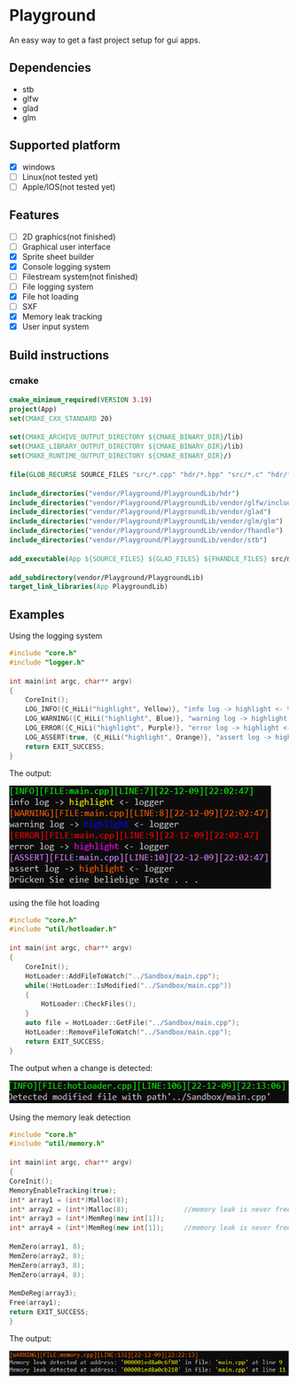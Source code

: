 # Playground
An easy way to get a fast project setup for gui apps.

## Dependencies
- stb
- glfw
- glad
- glm

## Supported platform
- [x] windows
- [ ] Linux(not tested yet)
- [ ] Apple/IOS(not tested yet)
## Features
- [ ] 2D graphics(not finished)
- [ ] Graphical user interface
- [x] Sprite sheet builder
- [x] Console logging system
- [ ] Filestream system(not finished)
- [ ] File logging system
- [x] File hot loading
- [ ] SXF 
- [x] Memory leak tracking
- [x] User input system

## Build instructions
### cmake
```cmake
cmake_minimum_required(VERSION 3.19)
project(App)
set(CMAKE_CXX_STANDARD 20)

set(CMAKE_ARCHIVE_OUTPUT_DIRECTORY ${CMAKE_BINARY_DIR}/lib)
set(CMAKE_LIBRARY_OUTPUT_DIRECTORY ${CMAKE_BINARY_DIR}/lib)
set(CMAKE_RUNTIME_OUTPUT_DIRECTORY ${CMAKE_BINARY_DIR}/)

file(GLOB_RECURSE SOURCE_FILES "src/*.cpp" "hdr/*.hpp" "src/*.c" "hdr/*.h")

include_directories("vendor/Playground/PlaygroundLib/hdr")
include_directories("vendor/Playground/PlaygroundLib/vendor/glfw/include")
include_directories("vendor/Playground/PlaygroundLib/vendor/glad")
include_directories("vendor/Playground/PlaygroundLib/vendor/glm/glm")
include_directories("vendor/Playground/PlaygroundLib/vendor/fhandle")
include_directories("vendor/Playground/PlaygroundLib/vendor/stb")

add_executable(App ${SOURCE_FILES} ${GLAD_FILES} ${FHANDLE_FILES} src/main.cpp)

add_subdirectory(vendor/Playground/PlaygroundLib)
target_link_libraries(App PlaygroundLib)
```

## Examples

Using the logging system
````cpp
#include "core.h"
#include "logger.h"

int main(int argc, char** argv)
{
    CoreInit();
    LOG_INFO({C_HiLi("highlight", Yellow)}, "info log -> highlight <- %s", "logger")
    LOG_WARNING({C_HiLi("highlight", Blue)}, "warning log -> highlight <- %s", "logger")
    LOG_ERROR({C_HiLi("highlight", Purple)}, "error log -> highlight <- %s", "logger")
    LOG_ASSERT(true, {C_HiLi("highlight", Orange)}, "assert log -> highlight <- %s", "logger")
    return EXIT_SUCCESS;
}
````
The output:

![Logger Example](assets/images/markdown/img.png)

using the file hot loading
````c++
#include "core.h"
#include "util/hotloader.h"

int main(int argc, char** argv)
{
    CoreInit();
    HotLoader::AddFileToWatch("../Sandbox/main.cpp");
    while(!HotLoader::IsModified("../Sandbox/main.cpp"))
    {
        HotLoader::CheckFiles();
    }
    auto file = HotLoader::GetFile("../Sandbox/main.cpp");
    HotLoader::RemoveFileToWatch("../Sandbox/main.cpp");
    return EXIT_SUCCESS;
}
````
The output when a change is detected:

![Hot loading](assets/images/markdown/img_1.png)

Using the memory leak detection
```c++
#include "core.h"
#include "util/memory.h"

int main(int argc, char** argv)
{
CoreInit();
MemoryEnableTracking(true);
int* array1 = (int*)Malloc(8);
int* array2 = (int*)Malloc(8);              //memory leak is never freed
int* array3 = (int*)MemReg(new int[1]);
int* array4 = (int*)MemReg(new int[1]);     //memory leak is never freed

MemZero(array1, 8);
MemZero(array2, 8);
MemZero(array3, 8);
MemZero(array4, 8);

MemDeReg(array3);
Free(array1);
return EXIT_SUCCESS;
}
```
The output:

![Memory tracking](assets/images/markdown/img_2.png)